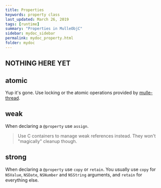 ```yaml
---
title: Properties
keywords: property class
last_updated: March 26, 2019
tags: [runtime]
summary: "Properties in MulleObjC"
sidebar: mydoc_sidebar
permalink: mydoc_property.html
folder: mydoc
---
```


## NOTHING HERE YET

## atomic

Yup it's gone. Use locking or the atomic operations provided by
[mulle-thread](//github.com/mulle-concurrent/mulle-thread).


## weak

When declaring a `@property` use `assign`.

> Use C containers to manage weak references instead. They won't "magically" cleanup
though.

## strong

When declaring a `@property` use `copy` or `retain`. You usually
use `copy` for `NSValue`, `NSDate`, `NSNumber` and `NSString` arguments,
and `retain` for everything else.

